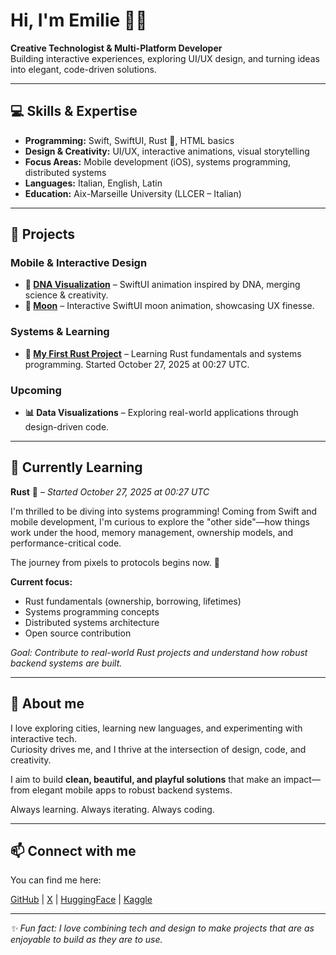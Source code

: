 # Hi, I'm Emilie 👋🏼
**Creative Technologist & Multi-Platform Developer**  
Building interactive experiences, exploring UI/UX design, and turning ideas into elegant, code-driven solutions.

---

## 💻 Skills & Expertise
- **Programming:** Swift, SwiftUI, Rust 🦀, HTML basics  
- **Design & Creativity:** UI/UX, interactive animations, visual storytelling  
- **Focus Areas:** Mobile development (iOS), systems programming, distributed systems
- **Languages:** Italian, English, Latin  
- **Education:** Aix-Marseille University (LLCER – Italian)

---

## 🚀 Projects

### Mobile & Interactive Design
- **🧬 [DNA Visualization](https://github.com/whispem/DNA-Helix-3D-Visualization)** – SwiftUI animation inspired by DNA, merging science & creativity.  
- **🌙 [Moon](https://github.com/whispem/LunarView)** – Interactive SwiftUI moon animation, showcasing UX finesse.  

### Systems & Learning
- **🦀 [My First Rust Project](https://github.com/whispem/my-first-rust-project)** – Learning Rust fundamentals and systems programming. Started October 27, 2025 at 00:27 UTC.

### Upcoming
- **📊 Data Visualizations** – Exploring real-world applications through design-driven code.

---

## 🌱 Currently Learning

**Rust** 🦀 – *Started October 27, 2025 at 00:27 UTC*

I'm thrilled to be diving into systems programming! Coming from Swift and mobile development, I'm curious to explore the "other side"—how things work under the hood, memory management, ownership models, and performance-critical code.

The journey from pixels to protocols begins now. 🚀

**Current focus:**
- Rust fundamentals (ownership, borrowing, lifetimes)
- Systems programming concepts
- Distributed systems architecture
- Open source contribution

*Goal: Contribute to real-world Rust projects and understand how robust backend systems are built.*

---

## 🌟 About me
I love exploring cities, learning new languages, and experimenting with interactive tech.  
Curiosity drives me, and I thrive at the intersection of design, code, and creativity.  

I aim to build **clean, beautiful, and playful solutions** that make an impact—from elegant mobile apps to robust backend systems.

Always learning. Always iterating. Always coding.  

---

## 📫 Connect with me
You can find me here:  

[GitHub](https://github.com/whispem) | [X](https://twitter.com/whisp_em) | [HuggingFace](https://huggingface.co/whispem) | [Kaggle](https://www.kaggle.com/whispem)  

---

*✨ Fun fact: I love combining tech and design to make projects that are as enjoyable to build as they are to use.*
